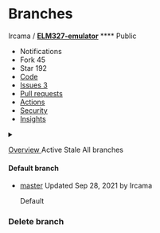 # Branches

Ircama / [**ELM327-emulator**](broken-reference) **** Public

* Notifications
* Fork 45
* Star 192
* [Code](broken-reference)
* [Issues 3](broken-reference)
* [Pull requests](broken-reference)
* [Actions](broken-reference)
* [Security](broken-reference)
* [Insights](broken-reference)

<details>

<summary></summary>

*

</details>

[Overview ](broken-reference)Active Stale All branches

#### Default branch

*   [master](broken-reference) Updated Sep 28, 2021 by Ircama

    Default

### Delete branch <a href="#delete-branch-dialog-header" id="delete-branch-dialog-header"></a>
